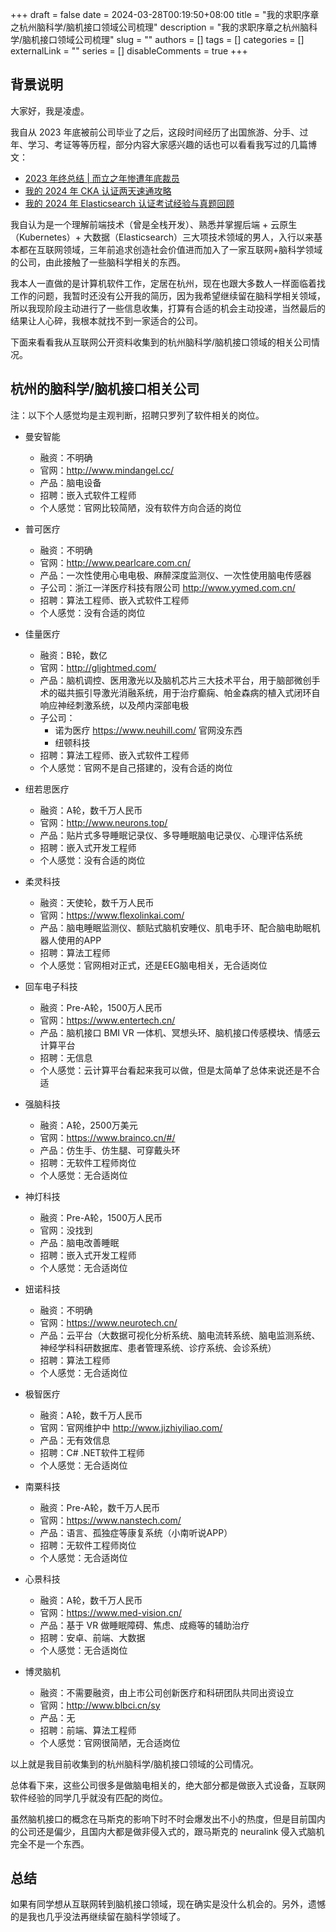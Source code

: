 +++
draft = false
date = 2024-03-28T00:19:50+08:00
title = "我的求职序章之杭州脑科学/脑机接口领域公司梳理"
description = "我的求职序章之杭州脑科学/脑机接口领域公司梳理"
slug = ""
authors = []
tags = []
categories = []
externalLink = ""
series = []
disableComments = true
+++


## 背景说明

大家好，我是凌虚。

我自从 2023 年底被前公司毕业了之后，这段时间经历了出国旅游、分手、过年、学习、考证等等历程，部分内容大家感兴趣的话也可以看看我写过的几篇博文：
- [2023 年终总结 | 而立之年惨遭年底裁员](https://lingxu.pages.dev/2023-summary/)
- [我的 2024 年 CKA 认证两天速通攻略](https://lingxu.pages.dev/2024-cka-cert/)
- [我的 2024 年 Elasticsearch 认证考试经验与真题回顾](https://lingxu.pages.dev/2024-ece/)

我自认为是一个理解前端技术（曾是全栈开发）、熟悉并掌握后端 + 云原生（Kubernetes）+ 大数据（Elasticsearch）三大项技术领域的男人，入行以来基本都在互联网领域，三年前追求创造社会价值进而加入了一家互联网+脑科学领域的公司，由此接触了一些脑科学相关的东西。

我本人一直做的是计算机软件工作，定居在杭州，现在也跟大多数人一样面临着找工作的问题，我暂时还没有公开我的简历，因为我希望继续留在脑科学相关领域，所以我现阶段主动进行了一些信息收集，打算有合适的机会主动投递，当然最后的结果让人心碎，我根本就找不到一家适合的公司。

下面来看看我从互联网公开资料收集到的杭州脑科学/脑机接口领域的相关公司情况。

## 杭州的脑科学/脑机接口相关公司

注：以下个人感觉均是主观判断，招聘只罗列了软件相关的岗位。

- 曼安智能
    - 融资：不明确
    - 官网：http://www.mindangel.cc/
    - 产品：脑电设备
    - 招聘：嵌入式软件工程师
    - 个人感觉：官网比较简陋，没有软件方向合适的岗位

- 普可医疗
    - 融资：不明确
    - 官网：http://www.pearlcare.com.cn/
    - 产品：一次性使用心电电极、麻醉深度监测仪、一次性使用脑电传感器
    - 子公司：浙江一洋医疗科技有限公司 http://www.yymed.com.cn/
    - 招聘：算法工程师、嵌入式软件工程师
    - 个人感觉：没有合适的岗位

- 佳量医疗
    - 融资：B轮，数亿
    - 官网：http://glightmed.com/
    - 产品：脑机调控、医用激光以及脑机芯片三大技术平台，用于脑部微创手术的磁共振引导激光消融系统，用于治疗癫痫、帕金森病的植入式闭环自响应神经刺激系统，以及颅内深部电极
    - 子公司：
        - 诺为医疗 https://www.neuhill.com/ 官网没东西
        - 纽顿科技
    - 招聘：算法工程师、嵌入式软件工程师
    - 个人感觉：官网不是自己搭建的，没有合适的岗位

- 纽若思医疗
    - 融资：A轮，数千万人民币
    - 官网：http://www.neurons.top/
    - 产品：贴片式多导睡眠记录仪、多导睡眠脑电记录仪、心理评估系统
    - 招聘：嵌入式开发工程师
    - 个人感觉：没有合适的岗位

- 柔灵科技
    - 融资：天使轮，数千万人民币
    - 官网：https://www.flexolinkai.com/
    - 产品：脑电睡眠监测仪、额贴式脑机安睡仪、肌电手环、配合脑电助眠机器人使用的APP
    - 招聘：算法工程师
    - 个人感觉：官网相对正式，还是EEG脑电相关，无合适岗位

- 回车电子科技
    - 融资：Pre-A轮，1500万人民币
    - 官网：https://www.entertech.cn/
    - 产品：脑机接口 BMI VR 一体机、冥想头环、脑机接口传感模块、情感云计算平台
    - 招聘：无信息
    - 个人感觉：云计算平台看起来我可以做，但是太简单了总体来说还是不合适

- 强脑科技
    - 融资：A轮，2500万美元
    - 官网：https://www.brainco.cn/#/
    - 产品：仿生手、仿生腿、可穿戴头环
    - 招聘：无软件工程师岗位
    - 个人感觉：无合适岗位

- 神灯科技
    - 融资：Pre-A轮，1500万人民币
    - 官网：没找到
    - 产品：脑电改善睡眠
    - 招聘：嵌入式开发工程师
    - 个人感觉：无合适岗位

- 妞诺科技
    - 融资：不明确
    - 官网：https://www.neurotech.cn/
    - 产品：云平台（大数据可视化分析系统、脑电流转系统、脑电监测系统、神经学科科研数据库、患者管理系统、诊疗系统、会诊系统）
    - 招聘：算法工程师
    - 个人感觉：无合适岗位

- 极智医疗
    - 融资：A轮，数千万人民币
    - 官网：官网维护中 http://www.jizhiyiliao.com/
    - 产品：无有效信息
    - 招聘：C# .NET软件工程师
    - 个人感觉：无合适岗位

- 南粟科技
    - 融资：Pre-A轮，数千万人民币
    - 官网：https://www.nanstech.com/
    - 产品：语言、孤独症等康复系统（小南听说APP）
    - 招聘：无软件工程师岗位
    - 个人感觉：无合适岗位

- 心景科技
    - 融资：A轮，数千万人民币
    - 官网：https://www.med-vision.cn/
    - 产品：基于 VR 做睡眠障碍、焦虑、成瘾等的辅助治疗
    - 招聘：安卓、前端、大数据
    - 个人感觉：无合适岗位

- 博灵脑机
    - 融资：不需要融资，由上市公司创新医疗和科研团队共同出资设立
    - 官网：http://www.blbci.cn/sy
    - 产品：无
    - 招聘：前端、算法工程师
    - 个人感觉：官网很简陋，无合适岗位

以上就是我目前收集到的杭州脑科学/脑机接口领域的公司情况。

总体看下来，这些公司很多是做脑电相关的，绝大部分都是做嵌入式设备，互联网软件经验的同学几乎就没有匹配的岗位。

虽然脑机接口的概念在马斯克的影响下时不时会爆发出不小的热度，但是目前国内的公司还是偏少，且国内大都是做非侵入式的，跟马斯克的 neuralink 侵入式脑机完全不是一个东西。

## 总结

如果有同学想从互联网转到脑机接口领域，现在确实是没什么机会的。另外，遗憾的是我也几乎没法再继续留在脑科学领域了。